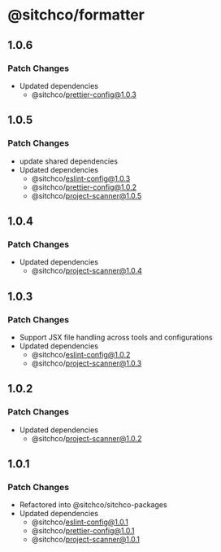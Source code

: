 # @sitchco/formatter

## 1.0.6

### Patch Changes

- Updated dependencies
    - @sitchco/prettier-config@1.0.3

## 1.0.5

### Patch Changes

- update shared dependencies
- Updated dependencies
    - @sitchco/eslint-config@1.0.3
    - @sitchco/prettier-config@1.0.2
    - @sitchco/project-scanner@1.0.5

## 1.0.4

### Patch Changes

- Updated dependencies
    - @sitchco/project-scanner@1.0.4

## 1.0.3

### Patch Changes

- Support JSX file handling across tools and configurations
- Updated dependencies
    - @sitchco/eslint-config@1.0.2
    - @sitchco/project-scanner@1.0.3

## 1.0.2

### Patch Changes

- Updated dependencies
    - @sitchco/project-scanner@1.0.2

## 1.0.1

### Patch Changes

- Refactored into @sitchco/sitchco-packages
- Updated dependencies
    - @sitchco/eslint-config@1.0.1
    - @sitchco/prettier-config@1.0.1
    - @sitchco/project-scanner@1.0.1
